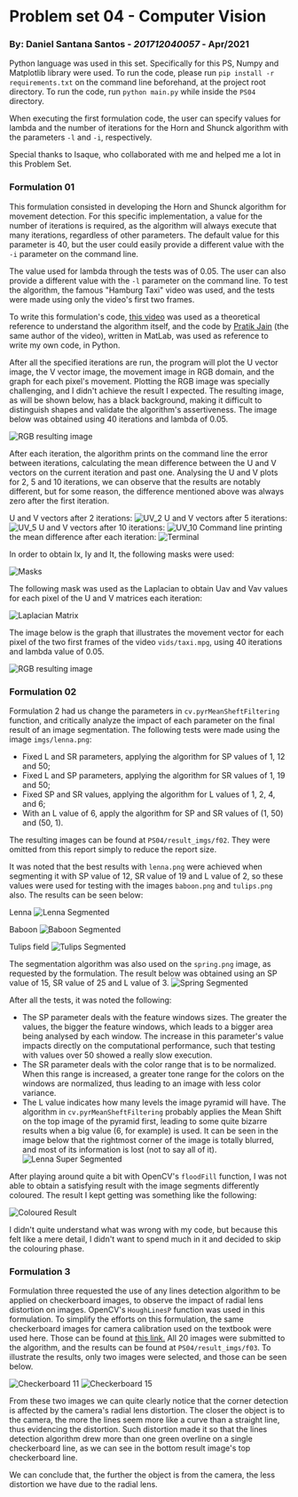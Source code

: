 # Problem set 04 - Computer Vision

### By: Daniel Santana Santos - *201712040057* - Apr/2021

Python language was used in this set. Specifically for this
PS, Numpy and Matplotlib library were used. To run the code, please run `pip install -r requirements.txt`
on the command line beforehand, at the project root directory. To run the code, run `python main.py` 
while inside the `PS04` directory. 

When executing the first formulation code, the user can specify values for lambda and the number of
iterations for the Horn and Shunck algorithm with the parameters `-l` and `-i`, respectively.

Special thanks to Isaque, who collaborated with me and helped me a lot in this Problem Set.

### Formulation 01

This formulation consisted in developing the Horn and Shunck algorithm for movement detection. For this
specific implementation, a value for the number of iterations is required, as the algorithm will always 
execute that many iterations, regardless of other parameters. The default value for this parameter is 40,
but the user could easily provide a different value with the `-i` parameter on the command line.

The value used for lambda through the tests was of 0.05. The user can also provide a different value with
the `-l` parameter on the command line. To test the algorithm, the famous "Hamburg Taxi" video was used,
and the tests were made using only the video's first two frames.

To write this formulation's code, [this video](https://www.youtube.com/watch?v=DkYpi8_AyoI&t=2s) was 
used as a theoretical reference to understand the algorithm itself, and the code by [Pratik Jain](https://drive.google.com/file/d/1uGtpzcTHRNswjazBt0F0CSDzPmu8zEat/view)
(the same author of the video), written in MatLab, was used as reference to write my own code, in Python.

After all the specified iterations are run, the program will plot the U vector image, the V vector image,
the movement image in RGB domain, and the graph for each pixel's movement. Plotting the RGB image was
specially challenging, and I didn't achieve the result I expected. The resulting image, as will be shown
below, has a black background, making it difficult to distinguish shapes and validate the algorithm's
assertiveness. The image below was obtained using 40 iterations and lambda of 0.05.

![RGB resulting image](result_imgs/movement_image.png)

After each iteration, the algorithm prints on the command line the error between iterations, calculating
the mean difference between the U and V vectors on the current iteration and past one.
Analysing the U and V plots for 2, 5 and 10 iterations, we can observe that the results are notably
different, but for some reason, the difference mentioned above was always zero after the first iteration.

U and V vectors after 2 iterations:
![UV_2](result_imgs/uv_2.png)
U and V vectors after 5 iterations:
![UV_5](result_imgs/uv_5.png)
U and V vectors after 10 iterations:
![UV_10](result_imgs/uv_10.png)
Command line printing the mean difference after each iteration:
![Terminal](result_imgs/terminal.png)

In order to obtain Ix, Iy and It, the following masks were used:

![Masks](result_imgs/masks.png)

The following mask was used as the Laplacian to obtain Uav and Vav values for each pixel of the U and V
matrices each iteration:

![Laplacian Matrix](result_imgs/laplacian.png)

The image below is the graph that illustrates the movement vector for each pixel of the two first frames
of the video `vids/taxi.mpg`, using 40 iterations and lambda value of 0.05.

![RGB resulting image](result_imgs/pixel_movements.png)


### Formulation 02

Formulation 2 had us change the parameters in `cv.pyrMeanSheftFiltering` function, and critically analyze
the impact of each parameter on the final result of an image segmentation. The following tests were made
using the image `imgs/lenna.png`:
 - Fixed L and SR parameters, applying the algorithm for SP values of 1, 12 and 50;
 - Fixed L and SP parameters, applying the algorithm for SR values of 1, 19 and 50;
 - Fixed SP and SR values, applying the algorithm for L values of 1, 2, 4, and 6;
 - With an L value of 6, apply the algorithm for SP and SR values of (1, 50) and (50, 1).

The resulting images can be found at `PS04/result_imgs/f02`. They were omitted from this report simply to
reduce the report size.

It was noted that the best results with `lenna.png` were achieved when segmenting it with SP value of 12,
SR value of 19 and L value of 2, so these values were used for testing with the images `baboon.png` and
`tulips.png` also. The results can be seen below:

Lenna
![Lenna Segmented](result_imgs/f02/lenna_12_19_2.png)

Baboon
![Baboon Segmented](result_imgs/f02/baboon.png)

Tulips field
![Tulips Segmented](result_imgs/f02/tulips.png)

The segmentation algorithm was also used on the `spring.png` image, as requested by the formulation. The
result below was obtained using an SP value of 15, SR value of 25 and L value of 3.
![Spring Segmented](result_imgs/f02/spring.png)

After all the tests, it was noted the following:
 - The SP parameter deals with the feature windows sizes. The greater the values, the bigger the feature
windows, which leads to a bigger area being analysed by each window. The increase in this parameter's value
   impacts directly on the computational performance, such that testing with values over 50 showed a really
   slow execution.
- The SR parameter deals with the color range that is to be normalized. When this range is increased, a
greater tone range for the colors on the windows are normalized, thus leading to an image with less color
  variance.
- The L value indicates how many levels the image pyramid will have. The algorithm in `cv.pyrMeanSheftFiltering`
probably applies the Mean Shift on the top image of the pyramid first, leading to some quite bizarre results
  when a big value (6, for example) is used. It can be seen in the image below that the rightmost corner
  of the image is totally blurred, and most of its information is lost (not to say all of it).
![Lenna Super Segmented](result_imgs/f02/lenna_12_19_6.png)
  
After playing around quite a bit with OpenCV's `floodFill` function, I was not able to obtain a satisfying
result with the image segments differently coloured. The result I kept getting was something like the following:

![Coloured Result](result_imgs/f02/coloured.png)

I didn't quite understand what was wrong with my code, but because this felt like a mere detail, I didn't 
want to spend much in it and decided to skip the colouring phase.

### Formulation 3

Formulation three requested the use of any lines detection algorithm to be applied on checkerboard images,
to observe the impact of radial lens distortion on images. OpenCV's `HoughLinesP` function was used in
this formulation. To simplify the efforts on this formulation, the same checkerboard images for camera
calibration used on the textbook were used here. Those can be found at [this link.](http://www.vision.caltech.edu/bouguetj/calib_doc/htmls/calib_example/index.html)
All 20 images were submitted to the algorithm, and the results can be found at `PS04/result_imgs/f03`. To
illustrate the results, only two images were selected, and those can be seen below.

![Checkerboard 11](result_imgs/f03/11.png)
![Checkerboard 15](result_imgs/f03/15.png)

From these two images we can quite clearly notice that the corner detection is affected by the camera's
radial lens distortion. The closer the object is to the camera, the more the lines seem more like a curve
than a straight line, thus evidencing the distortion. Such distortion made it so that the lines detection
algorithm drew more than one green overline on a single checkerboard line, as we can see in the bottom
result image's top checkerboard line.

We can conclude that, the further the object is from the camera, the less distortion we have due to the
radial lens.